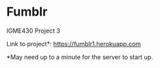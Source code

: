 # Fumblr
IGME430 Project 3

Link to project*: https://fumblr1.herokuapp.com

*May need up to a minute for the server to start up.

